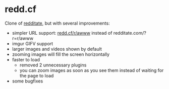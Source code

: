 redd.cf
=================

Clone of [redditate](https://github.com/dhg/Redditate), but with several improvements:

* simpler URL support: [redd.cf/r/awww](http://redd.cf/r/awww) instead of redditate.com/?r=r/awww
* imgur GIFV support
* larger images and videos shown by default
* zooming images will fill the screen horizontally
* faster to load
    - removed 2 unnecessary plugins
    - you can zoom images as soon as you see them instead of waiting for the page to load
* some bugfixes

